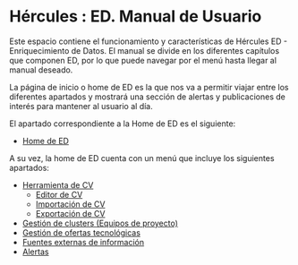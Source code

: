 # Hércules : ED. Manual de Usuario



Este espacio contiene el funcionamiento y características de Hércules ED \- Enriquecimiento de Datos. El manual se divide en los diferentes capítulos que componen ED, por lo que puede navegar por el menú hasta llegar al manual deseado.

  


La página de inicio o home de ED es la que nos va a permitir viajar entre los diferentes apartados y mostrará una sección de alertas y publicaciones de interés para mantener al usuario al día.

El apartado correspondiente a la Home de ED es el siguiente: 

* [Home de ED](/hercules/herramienta-de-cv-hercules-ed-enriquecimiento-de-datos/ed-manual-de-usuario/home-de-ed.md "/hercules/herramienta-de-cv-hercules-ed-enriquecimiento-de-datos/ed-manual-de-usuario/home-de-ed.md")

A su vez, la home de ED cuenta con un menú que incluye los siguientes apartados:

* [Herramienta de CV](/hercules/herramienta-de-cv-hercules-ed-enriquecimiento-de-datos/ed-manual-de-usuario/herramienta-de-cv/index.md "/hercules/herramienta-de-cv-hercules-ed-enriquecimiento-de-datos/ed-manual-de-usuario/herramienta-de-cv/index.md")
	+ [Editor de CV](/hercules/herramienta-de-cv-hercules-ed-enriquecimiento-de-datos/ed-manual-de-usuario/herramienta-de-cv/editor-de-cv.md "/hercules/herramienta-de-cv-hercules-ed-enriquecimiento-de-datos/ed-manual-de-usuario/herramienta-de-cv/editor-de-cv.md")
	+ [Importación de CV](/hercules/herramienta-de-cv-hercules-ed-enriquecimiento-de-datos/ed-manual-de-usuario/herramienta-de-cv/importacion-de-cv.md "/hercules/herramienta-de-cv-hercules-ed-enriquecimiento-de-datos/ed-manual-de-usuario/herramienta-de-cv/importacion-de-cv.md")
	+ [Exportación de CV](/hercules/herramienta-de-cv-hercules-ed-enriquecimiento-de-datos/ed-manual-de-usuario/herramienta-de-cv/exportacion-de-cv.md "/hercules/herramienta-de-cv-hercules-ed-enriquecimiento-de-datos/ed-manual-de-usuario/herramienta-de-cv/exportacion-de-cv.md")
* [Gestión de clusters (Equipos de proyecto)](/hercules/portal-nacional-avanzado-de-investigacion-hercules-ma-metodos-de-analisis/ma-manual-de-usuario/gestion-de-clusters-equipos-de-proyecto.md "/hercules/portal-nacional-avanzado-de-investigacion-hercules-ma-metodos-de-analisis/ma-manual-de-usuario/gestion-de-clusters-equipos-de-proyecto.md")
* [Gestión de ofertas tecnológicas](/hercules/portal-nacional-avanzado-de-investigacion-hercules-ma-metodos-de-analisis/ma-manual-de-usuario/gestion-de-ofertas-tecnologicas.md "/hercules/portal-nacional-avanzado-de-investigacion-hercules-ma-metodos-de-analisis/ma-manual-de-usuario/gestion-de-ofertas-tecnologicas.md")
* [Fuentes externas de información](/hercules/herramienta-de-cv-hercules-ed-enriquecimiento-de-datos/ed-manual-de-usuario/fuentes-externas-de-informacion.md "/hercules/herramienta-de-cv-hercules-ed-enriquecimiento-de-datos/ed-manual-de-usuario/fuentes-externas-de-informacion.md")
* [Alertas](/hercules/herramienta-de-cv-hercules-ed-enriquecimiento-de-datos/ed-manual-de-usuario/alertas.md "/hercules/herramienta-de-cv-hercules-ed-enriquecimiento-de-datos/ed-manual-de-usuario/alertas.md")

  





